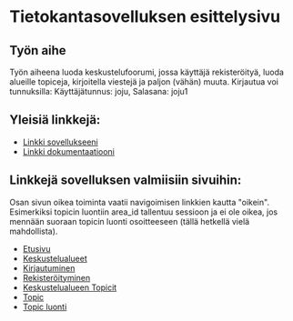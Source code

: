 # Tietokantasovelluksen esittelysivu

## Työn aihe

Työn aiheena luoda keskustelufoorumi, jossa käyttäjä rekisteröityä, luoda alueille topiceja, kirjoitella viestejä ja paljon (vähän) muuta.
Kirjautua voi tunnuksilla: Käyttäjätunnus: joju, Salasana: joju1

## Yleisiä linkkejä:

* [Linkki sovellukseeni](http://joju.users.cs.helsinki.fi/tsoha/)
* [Linkki dokumentaatiooni](doc/dokumentaatio.pdf)

## Linkkejä sovelluksen valmiisiin sivuihin:

Osan sivun oikea toiminta vaatii navigoimisen linkkien kautta "oikein". Esimerkiksi topicin luontiin area_id tallentuu sessioon ja ei ole oikea, jos mennään suoraan topicin luonti osoitteeseen (tällä hetkellä vielä mahdollista).

* [Etusivu](http://joju.users.cs.helsinki.fi/tsoha/)
* [Keskustelualueet](http://joju.users.cs.helsinki.fi/tsoha/area)
* [Kirjautuminen](http://joju.users.cs.helsinki.fi/tsoha/login)
* [Rekisteröityminen](http://joju.users.cs.helsinki.fi/tsoha/register)
* [Keskustelualueen Topicit](http://joju.users.cs.helsinki.fi/tsoha/area/1)
* [Topic](http://joju.users.cs.helsinki.fi/tsoha/topic/1)
* [Topic luonti ](http://joju.users.cs.helsinki.fi/tsoha/topic/new)
